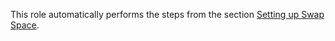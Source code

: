 This role automatically performs the steps from the section [Setting up Swap Space](https://docs.rocketpool.net/guides/node/local/prepare-pc#setting-up-swap-space).

